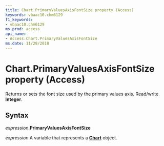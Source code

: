 ```yaml
---
title: Chart.PrimaryValuesAxisFontSize property (Access)
keywords: vbaac10.chm6129
f1_keywords:
- vbaac10.chm6129
ms.prod: access
api_name:
- Access.Chart.PrimaryValuesAxisFontSize
ms.date: 11/28/2018
---
```



# Chart.PrimaryValuesAxisFontSize property (Access)

Returns or sets the font size used by the primary values axis. Read/write **Integer**.


## Syntax

_expression_.**PrimaryValuesAxisFontSize**

_expression_ A variable that represents a **[Chart](Access.Chart.md)** object.

